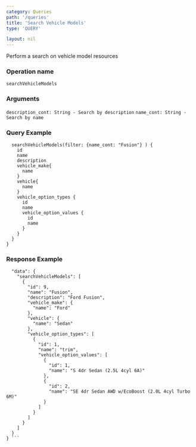```yaml
---
category: Queries
path: '/queries'
title: 'Search Vehicle Models'
type: 'QUERY'

layout: nil
---
```


Perform a search on vehicle model resources

### Operation name
```searchVehicleModels ```

### Arguments

```description_cont: String - Search by description```
```name_cont: String - Search by name```

### Query Example

``` query {
  searchVehicleModels(filter: {name_cont: "Fusion"} ) {
    id
    name
    description
    vehicle_make{
      name
    }
    vehicle{
      name
    }
    vehicle_option_types {
      id
      name
      vehicle_option_values {
        id
        name
      }
    }
  }
}
```

### Response Example

```{
  "data": {
    "searchVehicleModels": [
      {
        "id": 9,
        "name": "Fusion",
        "description": "Ford Fusion",
        "vehicle_make": {
          "name": "Ford"
        },
        "vehicle": {
          "name": "Sedan"
        },
        "vehicle_option_types": [
          {
            "id": 1,
            "name": "trim",
            "vehicle_option_values": [
              {
                "id": 1,
                "name": "S 4dr Sedan (2.5L 4cyl 6A)"
              },
              {
                "id": 2,
                "name": "SE 4dr Sedan AWD w/EcoBoost (2.0L 4cyl Turbo 6M)"
              }
            ]
          }
        ]
      }
    ]
  }
} ```
